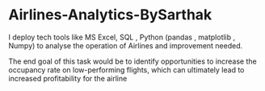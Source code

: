 # Airlines-Analytics-BySarthak
I deploy tech tools like MS Excel, SQL , Python (pandas , matplotlib , Numpy) to analyse the operation of Airlines and improvement needed.

The end goal of this task would be to identify opportunities to increase the
occupancy rate on low-performing flights, which can ultimately lead to increased
profitability for the airline
